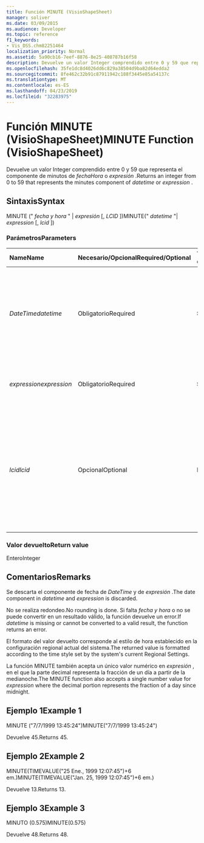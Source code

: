 ```yaml
---
title: Función MINUTE (VisioShapeSheet)
manager: soliver
ms.date: 03/09/2015
ms.audience: Developer
ms.topic: reference
f1_keywords:
- Vis_DSS.chm82251464
localization_priority: Normal
ms.assetid: 5a90cb16-7eef-8876-8e25-408787b16f58
description: Devuelve un valor Integer comprendido entre 0 y 59 que representa el componente de minutos de fechaHora o expresión.
ms.openlocfilehash: 35fe1dc8d4026dd6c829a38504d9ba82d64edda2
ms.sourcegitcommit: 8fe462c32b91c87911942c188f3445e85a54137c
ms.translationtype: MT
ms.contentlocale: es-ES
ms.lasthandoff: 04/23/2019
ms.locfileid: "32283975"
---
```

# <a name="minute-function-visioshapesheet"></a><span data-ttu-id="ae375-103">Función MINUTE (VisioShapeSheet)</span><span class="sxs-lookup"><span data-stu-id="ae375-103">MINUTE Function (VisioShapeSheet)</span></span>

<span data-ttu-id="ae375-104">Devuelve un valor Integer comprendido entre 0 y 59 que representa el componente de minutos de *fechaHora* o *expresión* .</span><span class="sxs-lookup"><span data-stu-id="ae375-104">Returns an integer from 0 to 59 that represents the minutes component of  *datetime*  or  *expression*  .</span></span> 
  
## <a name="syntax"></a><span data-ttu-id="ae375-105">Sintaxis</span><span class="sxs-lookup"><span data-stu-id="ae375-105">Syntax</span></span>

<span data-ttu-id="ae375-106">MINUTE (" *fecha y hora* " |  *expresión*  [, *LCID* ])</span><span class="sxs-lookup"><span data-stu-id="ae375-106">MINUTE(" *datetime*  "|  *expression*  [,  *lcid*  ])</span></span> 
  
### <a name="parameters"></a><span data-ttu-id="ae375-107">Parámetros</span><span class="sxs-lookup"><span data-stu-id="ae375-107">Parameters</span></span>

|<span data-ttu-id="ae375-108">**Name**</span><span class="sxs-lookup"><span data-stu-id="ae375-108">**Name**</span></span>|<span data-ttu-id="ae375-109">**Necesario/Opcional**</span><span class="sxs-lookup"><span data-stu-id="ae375-109">**Required/Optional**</span></span>|<span data-ttu-id="ae375-110">**Tipo de datos**</span><span class="sxs-lookup"><span data-stu-id="ae375-110">**Data Type**</span></span>|<span data-ttu-id="ae375-111">**Descripción**</span><span class="sxs-lookup"><span data-stu-id="ae375-111">**Description**</span></span>|
|:-----|:-----|:-----|:-----|
| <span data-ttu-id="ae375-112">_DateTime_</span><span class="sxs-lookup"><span data-stu-id="ae375-112">_datetime_</span></span> <br/> |<span data-ttu-id="ae375-113">Obligatorio</span><span class="sxs-lookup"><span data-stu-id="ae375-113">Required</span></span>  <br/> |<span data-ttu-id="ae375-114">**String**</span><span class="sxs-lookup"><span data-stu-id="ae375-114">**String**</span></span> <br/> |<span data-ttu-id="ae375-115">Cualquier cadena que se pueda reconocer como una fecha y una hora, o una referencia a una celda que contenga una fecha y una hora.</span><span class="sxs-lookup"><span data-stu-id="ae375-115">Any string commonly recognized as a date and time or a reference to a cell containing a date and time.</span></span>  <br/> |
| <span data-ttu-id="ae375-116">_expression_</span><span class="sxs-lookup"><span data-stu-id="ae375-116">_expression_</span></span> <br/> |<span data-ttu-id="ae375-117">Obligatorio</span><span class="sxs-lookup"><span data-stu-id="ae375-117">Required</span></span>  <br/> |<span data-ttu-id="ae375-118">**String**</span><span class="sxs-lookup"><span data-stu-id="ae375-118">**String**</span></span> <br/> | <span data-ttu-id="ae375-119">Cualquier expresión que produzca como resultado una fecha y una hora.</span><span class="sxs-lookup"><span data-stu-id="ae375-119">Any expression that yields a date and time.</span></span>  <br/> |
| <span data-ttu-id="ae375-120">_lcid_</span><span class="sxs-lookup"><span data-stu-id="ae375-120">_lcid_</span></span> <br/> |<span data-ttu-id="ae375-121">Opcional</span><span class="sxs-lookup"><span data-stu-id="ae375-121">Optional</span></span>  <br/> |<span data-ttu-id="ae375-122">**Number**</span><span class="sxs-lookup"><span data-stu-id="ae375-122">**Number**</span></span> <br/> |<span data-ttu-id="ae375-123">Identificador regional que se usa para evaluar información de fecha y hora que no sea local.</span><span class="sxs-lookup"><span data-stu-id="ae375-123">The locale identifier to be used in evaluating a nonlocal datetime.</span></span> <span data-ttu-id="ae375-124">El identificador regional es un número que se describe en los archivos de encabezado del sistema.</span><span class="sxs-lookup"><span data-stu-id="ae375-124">The locale identifier is a number described in the system header files.</span></span>  <br/> |
   
### <a name="return-value"></a><span data-ttu-id="ae375-125">Valor devuelto</span><span class="sxs-lookup"><span data-stu-id="ae375-125">Return value</span></span>

<span data-ttu-id="ae375-126">Entero</span><span class="sxs-lookup"><span data-stu-id="ae375-126">Integer</span></span>
  
## <a name="remarks"></a><span data-ttu-id="ae375-127">Comentarios</span><span class="sxs-lookup"><span data-stu-id="ae375-127">Remarks</span></span>

<span data-ttu-id="ae375-128">Se descarta el componente de fecha de _DateTime_ y de _expresión_ .</span><span class="sxs-lookup"><span data-stu-id="ae375-128">The date component in  _datetime_ and  _expression_ is discarded.</span></span> 
  
<span data-ttu-id="ae375-129">No se realiza redondeo.</span><span class="sxs-lookup"><span data-stu-id="ae375-129">No rounding is done.</span></span> <span data-ttu-id="ae375-130">Si falta _fecha y hora_ o no se puede convertir en un resultado válido, la función devuelve un error.</span><span class="sxs-lookup"><span data-stu-id="ae375-130">If  _datetime_ is missing or cannot be converted to a valid result, the function returns an error.</span></span> 
  
<span data-ttu-id="ae375-131">El formato del valor devuelto corresponde al estilo de hora establecido en la configuración regional actual del sistema.</span><span class="sxs-lookup"><span data-stu-id="ae375-131">The returned value is formatted according to the time style set by the system's current Regional Settings.</span></span>
  
<span data-ttu-id="ae375-132">La función MINUTE también acepta un único valor numérico en _expresión_ , en el que la parte decimal representa la fracción de un día a partir de la medianoche.</span><span class="sxs-lookup"><span data-stu-id="ae375-132">The MINUTE function also accepts a single number value for  _expression_ where the decimal portion represents the fraction of a day since midnight.</span></span> 
  
## <a name="example-1"></a><span data-ttu-id="ae375-133">Ejemplo 1</span><span class="sxs-lookup"><span data-stu-id="ae375-133">Example 1</span></span>

<span data-ttu-id="ae375-134">MINUTE ("7/7/1999 13:45:24")</span><span class="sxs-lookup"><span data-stu-id="ae375-134">MINUTE("7/7/1999 13:45:24")</span></span>
  
<span data-ttu-id="ae375-135">Devuelve 45.</span><span class="sxs-lookup"><span data-stu-id="ae375-135">Returns 45.</span></span>
  
## <a name="example-2"></a><span data-ttu-id="ae375-136">Ejemplo 2</span><span class="sxs-lookup"><span data-stu-id="ae375-136">Example 2</span></span>

<span data-ttu-id="ae375-137">MINUTE(TIMEVALUE("25 Ene., 1999 12:07:45")+6 em.)</span><span class="sxs-lookup"><span data-stu-id="ae375-137">MINUTE(TIMEVALUE("Jan. 25, 1999 12:07:45")+6 em.)</span></span>
  
<span data-ttu-id="ae375-138">Devuelve 13.</span><span class="sxs-lookup"><span data-stu-id="ae375-138">Returns 13.</span></span>
  
## <a name="example-3"></a><span data-ttu-id="ae375-139">Ejemplo 3</span><span class="sxs-lookup"><span data-stu-id="ae375-139">Example 3</span></span>

<span data-ttu-id="ae375-140">MINUTO (0.575)</span><span class="sxs-lookup"><span data-stu-id="ae375-140">MINUTE(0.575)</span></span>
  
<span data-ttu-id="ae375-141">Devuelve 48.</span><span class="sxs-lookup"><span data-stu-id="ae375-141">Returns 48.</span></span>
  

